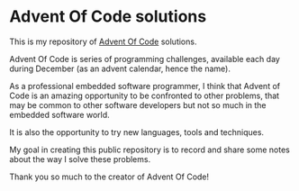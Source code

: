 # Advent Of Code solutions

This is my repository of [Advent Of Code](https://adventofcode.com) solutions.

Advent Of Code is series of programming challenges, available each day during December (as an advent calendar, hence the name).

As a professional embedded software programmer, I think that Advent of Code is an amazing opportunity to be confronted to other problems, that may be common to other software developers but not so much in the embedded software world.

It is also the opportunity to try new languages, tools and techniques.

My goal in creating this public repository is to record and share some notes about the way I solve these problems.

Thank you so much to the creator of Advent Of Code!